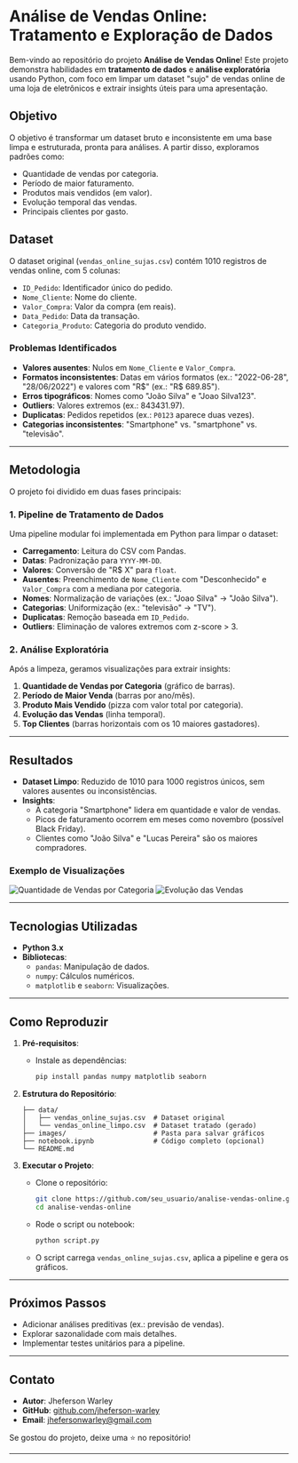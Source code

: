 
# Análise de Vendas Online: Tratamento e Exploração de Dados

Bem-vindo ao repositório do projeto **Análise de Vendas Online**! Este projeto demonstra habilidades em **tratamento de dados** e **análise exploratória** usando Python, com foco em limpar um dataset "sujo" de vendas online de uma loja de eletrônicos e extrair insights úteis para uma apresentação.

## Objetivo
O objetivo é transformar um dataset bruto e inconsistente em uma base limpa e estruturada, pronta para análises. A partir disso, exploramos padrões como:
- Quantidade de vendas por categoria.
- Período de maior faturamento.
- Produtos mais vendidos (em valor).
- Evolução temporal das vendas.
- Principais clientes por gasto.

## Dataset
O dataset original (`vendas_online_sujas.csv`) contém 1010 registros de vendas online, com 5 colunas:
- `ID_Pedido`: Identificador único do pedido.
- `Nome_Cliente`: Nome do cliente.
- `Valor_Compra`: Valor da compra (em reais).
- `Data_Pedido`: Data da transação.
- `Categoria_Produto`: Categoria do produto vendido.

### Problemas Identificados
- **Valores ausentes**: Nulos em `Nome_Cliente` e `Valor_Compra`.
- **Formatos inconsistentes**: Datas em vários formatos (ex.: "2022-06-28", "28/06/2022") e valores com "R$" (ex.: "R$ 689.85").
- **Erros tipográficos**: Nomes como "João Silva" e "Joao Silva123".
- **Outliers**: Valores extremos (ex.: 843431.97).
- **Duplicatas**: Pedidos repetidos (ex.: `P0123` aparece duas vezes).
- **Categorias inconsistentes**: "Smartphone" vs. "smartphone" vs. "televisão".

---

## Metodologia
O projeto foi dividido em duas fases principais:

### 1. Pipeline de Tratamento de Dados
Uma pipeline modular foi implementada em Python para limpar o dataset:
- **Carregamento**: Leitura do CSV com Pandas.
- **Datas**: Padronização para `YYYY-MM-DD`.
- **Valores**: Conversão de "R$ X" para `float`.
- **Ausentes**: Preenchimento de `Nome_Cliente` com "Desconhecido" e `Valor_Compra` com a mediana por categoria.
- **Nomes**: Normalização de variações (ex.: "Joao Silva" → "João Silva").
- **Categorias**: Uniformização (ex.: "televisão" → "TV").
- **Duplicatas**: Remoção baseada em `ID_Pedido`.
- **Outliers**: Eliminação de valores extremos com z-score > 3.

### 2. Análise Exploratória
Após a limpeza, geramos visualizações para extrair insights:
1. **Quantidade de Vendas por Categoria** (gráfico de barras).
2. **Período de Maior Venda** (barras por ano/mês).
3. **Produto Mais Vendido** (pizza com valor total por categoria).
4. **Evolução das Vendas** (linha temporal).
5. **Top Clientes** (barras horizontais com os 10 maiores gastadores).

---

## Resultados
- **Dataset Limpo**: Reduzido de 1010 para 1000 registros únicos, sem valores ausentes ou inconsistências.
- **Insights**:
  - A categoria "Smartphone" lidera em quantidade e valor de vendas.
  - Picos de faturamento ocorrem em meses como novembro (possível Black Friday).
  - Clientes como "João Silva" e "Lucas Pereira" são os maiores compradores.

### Exemplo de Visualizações

![Quantidade de Vendas por Categoria](https://github.com/user-attachments/assets/a6f8c545-a1b3-4d4f-aea6-dbbce0c12340)
![Evolução das Vendas](https://github.com/user-attachments/assets/377b567a-264b-4e1a-b2b5-4762e80b147a)


---

## Tecnologias Utilizadas
- **Python 3.x**
- **Bibliotecas**:
  - `pandas`: Manipulação de dados.
  - `numpy`: Cálculos numéricos.
  - `matplotlib` e `seaborn`: Visualizações.

---

## Como Reproduzir
1. **Pré-requisitos**:
   - Instale as dependências:
     ```bash
     pip install pandas numpy matplotlib seaborn
     ```

2. **Estrutura do Repositório**:
   ```
   ├── data/
   │   ├── vendas_online_sujas.csv  # Dataset original
   │   └── vendas_online_limpo.csv  # Dataset tratado (gerado)
   ├── images/                      # Pasta para salvar gráficos
   ├── notebook.ipynb               # Código completo (opcional)
   └── README.md
   ```

3. **Executar o Projeto**:
   - Clone o repositório:
     ```bash
     git clone https://github.com/seu_usuario/analise-vendas-online.git
     cd analise-vendas-online
     ```
   - Rode o script ou notebook:
     ```bash
     python script.py
     ```
   - O script carrega `vendas_online_sujas.csv`, aplica a pipeline e gera os gráficos.

---

## Próximos Passos
- Adicionar análises preditivas (ex.: previsão de vendas).
- Explorar sazonalidade com mais detalhes.
- Implementar testes unitários para a pipeline.

---

## Contato
- **Autor**: Jheferson Warley
- **GitHub**: [github.com/jheferson-warley](https://github.com/jheferson-warley)
- **Email**: [jhefersonwarley@gmail.com](mailto:jhefersonwarley@gmail.com)

Se gostou do projeto, deixe uma ⭐ no repositório!

---

